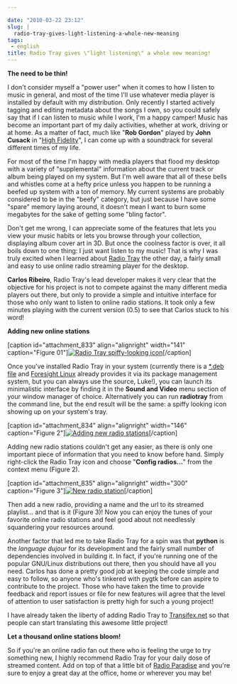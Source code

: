 ```yaml
---

date: "2010-03-22 23:12"
slug: |
  radio-tray-gives-light-listening-a-whole-new-meaning
tags:
 - english
title: Radio Tray gives \"light listening\" a whole new meaning!
---
```


**The need to be thin!**

I don't consider myself a "power user" when it comes to how I listen to
music in general, and most of the time I'll use whatever media player is
installed by default with my distribution. Only recently I started
actively tagging and editing metadata about the songs I own, so you
could safely say that if I can listen to music while I work, I'm a happy
camper! Music has become an important part of my daily activities,
whether at work, driving or at home. As a matter of fact, much like
"**Rob Gordon**\" played by **John Cusack** in "[High
Fidelity](http://www.imdb.com/title/tt0146882/)", I can come up with a
soundtrack for several different times of my life.

For most of the time I'm happy with media players that flood my desktop
with a variety of "supplemental" information about the current track or
album being played on my system. But I'm well aware that all of these
bells and whistles come at a hefty price unless you happen to be running
a beefed up system with a ton of memory. My current systems are probably
considered to be in the "beefy" category, but just because I have some
"spare" memory laying around, it doesn't mean I want to burn some
megabytes for the sake of getting some "bling factor".

Don't get me wrong, I can appreciate some of the features that lets you
view your music habits or lets you browse through your collection,
displaying album cover art in 3D. But once the coolness factor is over,
it all boils down to one thing: I just want listen to my music! That is
why I was truly excited when I learned about [Radio
Tray](http://radiotray.sourceforge.net/) the other day, a fairly small
and easy to use online radio streaming player for the desktop.

**Carlos Ribeiro**, Radio Tray's lead developer makes it very clear that
the objective for his project is not to compete against the many
different media players out there, but only to provide a simple and
intuitive interface for those who only want to listen to online radio
stations. It took only a few minutes playing with the current version
(0.5) to see that Carlos stuck to his word!

**Adding new online stations**

\[caption id="attachment_833" align="alignright" width="141"
caption="Figure 01"\][![Radio Tray spiffy-looking
icon](http://www.ogmaciel.com/wp-content/uploads/2010/03/figure01.png)](http://www.ogmaciel.com/wp-content/uploads/2010/03/figure01.png)\[/caption\]

Once you've installed Radio Tray in your system (currently there is a
[\*.deb
file](http://downloads.sourceforge.net/project/radiotray/releases/radiotray_0.5_all.deb?use_mirror=voxel)
and [Foresight Linux](http://www.foresightlinux.org) already provides it
via its package management system, but you can always use the source,
Luke!), you can launch its minimalistic interface by finding it in the
**Sound and Video** menu section of your window manager of choice.
Alternatively you can run **radiotray** from the command line, but the
end result will be the same: a spiffy looking icon showing up on your
system's tray.

\[caption id="attachment_834" align="alignright" width="146"
caption="Figure 2"\][![Adding new radio
stations](http://www.ogmaciel.com/wp-content/uploads/2010/03/figure02.png)](http://www.ogmaciel.com/wp-content/uploads/2010/03/figure02.png)\[/caption\]

Adding new radio stations couldn't get any easier, as there is only one
important piece of information that you need to know before hand. Simply
right-click the Radio Tray icon and choose "**Config radios...**\" from
the context menu (Figure 2).

\[caption id="attachment_835" align="alignright" width="300"
caption="Figure 3"\][![New radio
station](http://www.ogmaciel.com/wp-content/uploads/2010/03/figure03-300x88.png)](http://www.ogmaciel.com/wp-content/uploads/2010/03/figure03.png)\[/caption\]

Then add a new radio, providing a name and the url to its streamed
playlist... and that is it (Figure 3)! Now you can enjoy the tunes of
your favorite online radio stations and feel good about not needlessly
squandering your resources around.

Another factor that led me to take Radio Tray for a spin was that
**python** is the *language dujour* for its development and the fairly
small number of dependencies involved in building it. In fact, if you're
running one of the popular GNU/Linux distributions out there, then you
should have all you need. Carlos has done a pretty good job at keeping
the code simple and easy to follow, so anyone who's tinkered with pygtk
before can aspire to contribute to the project. Those who have taken the
time to provide feedback and report issues or file for new features will
agree that the level of attention to user satisfaction is pretty high
for such a young project!

I have already taken the liberty of adding Radio Tray to
[Transifex.net](http://www.transifex.net/projects/p/radiotray/) so that
people can start translating this awesome little project!

**Let a thousand online stations bloom!**

So if you're an online radio fan out there who is feeling the urge to
try something new, I highly recommend Radio Tray for your daily dose of
streamed content. Add on top of that a little bit of [Radio
Paradise](http://www.radioparadise.com) and you're sure to enjoy a great
day at the office, home or wherever you may be!
